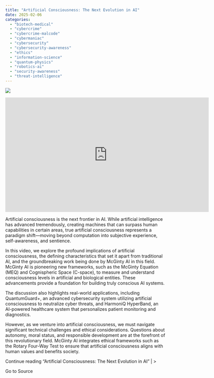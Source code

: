 ```yaml
---
title: "Artificial Consciousness: The Next Evolution in AI"
date: 2025-02-06
categories: 
  - "biotech-medical"
  - "cybercrime"
  - "cybercrime-malcode"
  - "cybermaniac"
  - "cybersecurity"
  - "cybersecurity-awareness"
  - "ethics"
  - "information-science"
  - "quantum-physics"
  - "robotics-ai"
  - "security-awareness"
  - "threat-intelligence"
---
```


![](https://lifeboat.com/blog.images/artificial-consciousness-the-next-evolution-in-ai2.jpg)

<iframe title="Artificial Consciousness: The Next Evolution in AI (2025)" width="640" height="360" src="https://www.youtube.com/embed/ttuNlH612Dc?feature=oembed" frameborder="0" allow="accelerometer; autoplay; clipboard-write; encrypted-media; gyroscope; picture-in-picture; web-share" referrerpolicy="strict-origin-when-cross-origin" allowfullscreen></iframe>

Artificial consciousness is the next frontier in AI. While artificial intelligence has advanced tremendously, creating machines that can surpass human capabilities in certain areas, true artificial consciousness represents a paradigm shift—moving beyond computation into subjective experience, self-awareness, and sentience.

In this video, we explore the profound implications of artificial consciousness, the defining characteristics that set it apart from traditional AI, and the groundbreaking work being done by McGinty AI in this field. McGinty AI is pioneering new frameworks, such as the McGinty Equation (MEQ) and Cognispheric Space (C-space), to measure and understand consciousness levels in artificial and biological entities. These advancements provide a foundation for building truly conscious AI systems.

The discussion also highlights real-world applications, including QuantumGuard+, an advanced cybersecurity system utilizing artificial consciousness to neutralize cyber threats, and HarmoniQ HyperBand, an AI-powered healthcare system that personalizes patient monitoring and diagnostics.

However, as we venture into artificial consciousness, we must navigate significant technical challenges and ethical considerations. Questions about autonomy, moral status, and responsible development are at the forefront of this revolutionary field. McGinty AI integrates ethical frameworks such as the Rotary Four-Way Test to ensure that artificial consciousness aligns with human values and benefits society.

Continue reading “Artificial Consciousness: The Next Evolution in AI” | >

Go to Source

